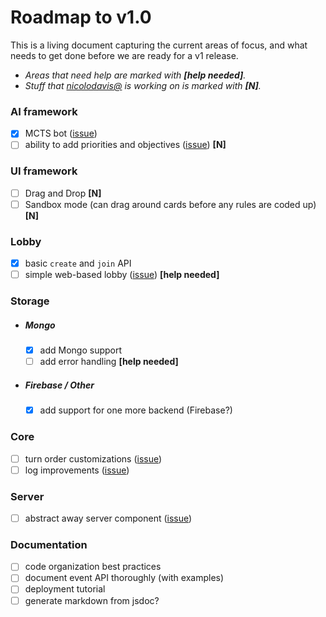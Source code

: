 # Roadmap to v1.0

This is a living document capturing the current areas of focus, and what needs to
get done before we are ready for a v1 release.

- _Areas that need help are marked with **[help needed]**._
- _Stuff that [nicolodavis@](https://github.com/nicolodavis) is working on is marked with **[N]**._

### AI framework

- [x] MCTS bot ([issue](https://github.com/google/boardgame.io/issues/7#issuecomment-389453032))
- [ ] ability to add priorities and objectives ([issue](https://github.com/google/boardgame.io/issues/7#issuecomment-389453032)) **[N]**

### UI framework

- [ ] Drag and Drop **[N]**
- [ ] Sandbox mode (can drag around cards before any rules are coded up) **[N]**

### Lobby

- [x] basic `create` and `join` API
- [ ] simple web-based lobby ([issue](https://github.com/google/boardgame.io/issues/197)) **[help needed]**

### Storage

- ##### Mongo

  - [x] add Mongo support
  - [ ] add error handling **[help needed]**

- ##### Firebase / Other

  - [x] add support for one more backend (Firebase?)

### Core

- [ ] turn order customizations ([issue](https://github.com/google/boardgame.io/issues/154))
- [ ] log improvements ([issue](https://github.com/google/boardgame.io/issues/227))

### Server

- [ ] abstract away server component ([issue](https://github.com/google/boardgame.io/issues/251))

### Documentation

- [ ] code organization best practices
- [ ] document event API thoroughly (with examples)
- [ ] deployment tutorial
- [ ] generate markdown from jsdoc?
